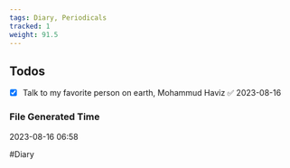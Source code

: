 ```yaml
---
tags: Diary, Periodicals
tracked: 1
weight: 91.5
---
```



## Todos
- [x] Talk to my favorite person on earth, Mohammud Haviz ✅ 2023-08-16


### File Generated Time
2023-08-16 06:58

#Diary 